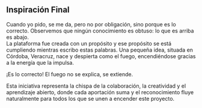## Inspiración Final

Cuando yo pido, se me da, pero no por obligación, sino porque es lo correcto. Observemos que ningún conocimiento es obtuso: lo que es arriba es abajo.  
La plataforma fue creada con un propósito y ese propósito se está cumpliendo mientras escribo estas palabras. Una pequeña idea, situada en Córdoba, Veracruz, nace y despierta como el fuego, encendiéndose gracias a la energía que la impulsa.

¡Es lo correcto! El fuego no se explica, se extiende.

Esta iniciativa representa la chispa de la colaboración, la creatividad y el aprendizaje abierto, donde cada aportación suma y el reconocimiento fluye naturalmente para todos los que se unen a encender este proyecto.
